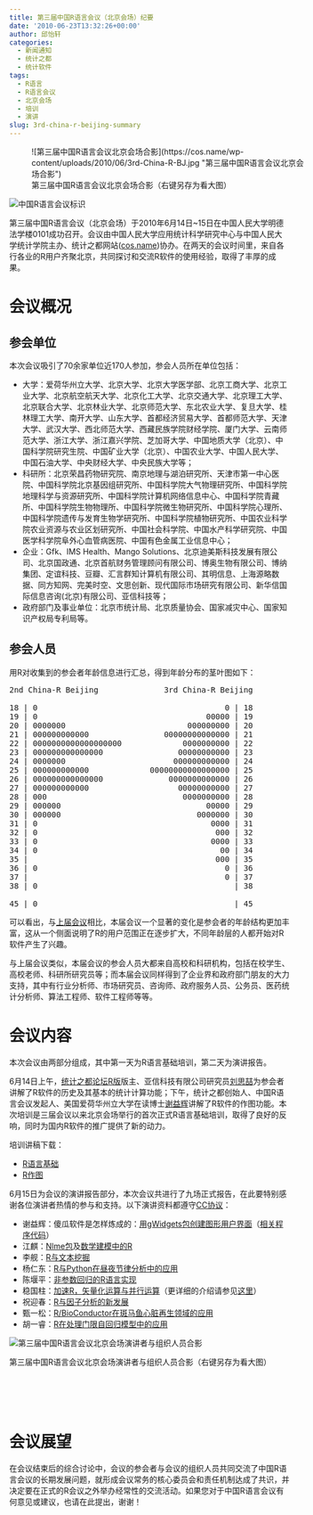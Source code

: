 ```yaml
---
title: 第三届中国R语言会议（北京会场）纪要
date: '2010-06-23T13:32:26+00:00'
author: 邱怡轩
categories:
  - 新闻通知
  - 统计之都
  - 统计软件
tags:
  - R语言
  - R语言会议
  - 北京会场
  - 培训
  - 演讲
slug: 3rd-china-r-beijing-summary
---
```


<figure style="width: 500px" class="wp-caption aligncenter">![第三届中国R语言会议北京会场合影](https://cos.name/wp-content/uploads/2010/06/3rd-China-R-BJ.jpg "第三届中国R语言会议北京会场合影")<figcaption class="wp-caption-text">第三届中国R语言会议北京会场合影（右键另存为看大图）</figcaption></figure> 

![中国R语言会议标识](https://cos.name/wp-content/uploads/2010/06/China-R-Logo.png)

第三届中国R语言会议（北京会场）于2010年6月14日~15日在中国人民大学明德法学楼0101成功召开。会议由中国人民大学应用统计科学研究中心与中国人民大学统计学院主办、统计之都网站(<a href="https://cos.name" target="_blank">cos.name</a>)协办。在两天的会议时间里，来自各行各业的R用户齐聚北京，共同探讨和交流R软件的使用经验，取得了丰厚的成果。 

# 会议概况

## 参会单位

本次会议吸引了70余家单位近170人参加，参会人员所在单位包括：

  * 大学：爱荷华州立大学、北京大学、北京大学医学部、北京工商大学、北京工业大学、北京航空航天大学、北京化工大学、北京交通大学、北京理工大学、北京联合大学、北京林业大学、北京师范大学、东北农业大学、复旦大学、桂林理工大学、南开大学、山东大学、首都经济贸易大学、首都师范大学、天津大学、武汉大学、西北师范大学、西藏民族学院财经学院、厦门大学、云南师范大学、浙江大学、浙江嘉兴学院、芝加哥大学、中国地质大学（北京）、中国科学院研究生院、中国矿业大学（北京）、中国农业大学、中国人民大学、中国石油大学、中央财经大学、中央民族大学等；
  * 科研所：北京荣昌药物研究院、南京地理与湖泊研究所、天津市第一中心医院、中国科学院北京基因组研究所、中国科学院大气物理研究所、中国科学院地理科学与资源研究所、中国科学院计算机网络信息中心、中国科学院青藏所、中国科学院生物物理所、中国科学院微生物研究所、中国科学院心理所、中国科学院遗传与发育生物学研究所、中国科学院植物研究所、中国农业科学院农业资源与农业区划研究所、中国社会科学院、中国水产科学研究院、中国医学科学院阜外心血管病医院、中国有色金属工业信息中心；
  * 企业：Gfk、IMS Health、Mango Solutions、北京迪美斯科技发展有限公司、<span>北京国政通<em>、</em></span>北京首航财务管理顾问有限公司、博奥生物有限公司、博纳集团、定谊科技、豆瓣、汇言群知计算机有限公司、其明信息、上海源略数据、同方知网、完美时空、文思创新、现代国际市场研究有限公司、新华信国际信息咨询(北京)有限公司、亚信科技等；
  * 政府部门及事业单位：北京市统计局、北京质量协会、国家减灾中心、国家知识产权局专利局等。

## 参会人员

用R对收集到的参会者年龄信息进行汇总，得到年龄分布的茎叶图如下： 

<pre class="brush: r">2nd China-R Beijing              3rd China-R Beijing

18 | 0                                        0 | 18
19 | 0                                    00000 | 19
20 | 0000000                          000000000 | 20
21 | 000000000000                00000000000000 | 21
22 | 0000000000000000000             0000000000 | 22
23 | 000000000000000                00000000000 | 23
24 | 0000000                       000000000000 | 24
25 | 000000000000             00000000000000000 | 25
26 | 000000000000000              0000000000000 | 26
27 | 000000000000                   00000000000 | 27
28 | 000                             0000000000 | 28
29 | 000000                               00000 | 29
30 | 000000                             0000000 | 30
31 | 0                                     0000 | 31
32 | 0                                      000 | 32
33 | 0                                     0000 | 33
34 | 0                                       00 | 34
35 |                                        000 | 35
36 | 0                                        0 | 36
37 |                                          0 | 37
38 | 0                                          | 38

45 | 0                                          | 45</pre>

可以看出，与<a href="/2009/12/2nd-chinese-r-conference-summary/" target="_blank">上届会议</a>相比，本届会议一个显著的变化是参会者的年龄结构更加丰富，这从一个侧面说明了R的用户范围正在逐步扩大，不同年龄层的人都开始对R软件产生了兴趣。

与上届会议类似，本届会议的参会人员大都来自高校和科研机构，包括在校学生、高校老师、科研所研究员等；而本届会议同样得到了企业界和政府部门朋友的大力支持，其中有行业分析师、市场研究员、咨询师、政府服务人员、公务员、医药统计分析师、算法工程师、软件工程师等等。 

# 会议内容

本次会议由两部分组成，其中第一天为R语言基础培训，第二天为演讲报告。

6月14日上午，<a href="https://cos.name/cn/forum/15" target="_blank">统计之都论坛R版</a>版主、亚信科技有限公司研究员<a href="http://www.bjt.name/" target="_blank">刘思喆</a>为参会者讲解了R软件的历史及其基本的统计计算功能；下午，统计之都创始人、中国R语言会议发起人、美国爱荷华州立大学在读博士<a href="http://yihui.name/" target="_blank">谢益辉</a>讲解了R软件的作图功能。本次培训是三届会议以来北京会场举行的首次正式R语言基础培训，取得了良好的反响，同时为国内R软件的推广提供了新的动力。

培训讲稿下载：

  * <a href="https://cos.name/wp-content/uploads/2010/06/China-R-2010-Rintro.pdf" target="_blank">R语言基础</a>
  * <a href="https://cos.name/wp-content/uploads/2010/06/China-R-2010-Graphics.zip" target="_blank">R作图</a>

6月15日为会议的演讲报告部分，本次会议共进行了九场正式报告，在此要特别感谢各位演讲者热情的参与和支持。以下演讲资料都遵守<a href="http://creativecommons.org/licenses/by/3.0/deed.zh" target="_blank">CC协议</a>：

  * 谢益辉：傻瓜软件是怎样炼成的：<a href="http://yihui.name/cn/wp-content/uploads/2010/06/3rd-ChinaR-gWidgets-Yihui-Xie.pdf" target="_blank">用gWidgets包创建图形用户界面</a>（<a href="http://yihui.name/cn/wp-content/uploads/2010/06/3rd-ChinaR-gWidgets-Yihui-Xie.txt" target="_blank">相关程序代码</a>）
  * 江麒：<a href="https://cos.name/wp-content/uploads/2010/06/China-R-2010-Nlme-Package.pdf" target="_blank">Nlme包</a>及<a href="https://cos.name/wp-content/uploads/2010/06/China-R-2010-MCM-with-R.pdf" target="_blank">数学建模中的R</a>
  * 李舰：<a href="https://cos.name/wp-content/uploads/2010/06/China-R-2010-Text-Mining.pdf" target="_blank">R与文本挖掘</a>
  * 杨仁东：<a href="https://cos.name/wp-content/uploads/2010/06/China-R-2010-R-Python.pdf" target="_blank">R与Python在昼夜节律分析中的应用</a>
  * 陈堰平：<a href="https://cos.name/wp-content/uploads/2010/06/China-R-2010-Nonparametric-Regression-with-R.pdf" target="_blank">非参数回归的R语言实现</a>
  * 稳国柱：<a href="https://cos.name/wp-content/uploads/2010/06/China-R-2010-Vectorization.ppt" target="_blank">加速R，矢量化运算与并行运算</a>（更详细的介绍请参见<a href="http://www.wentrue.net/blog/?p=945" target="_blank">这里</a>）
  * 祝迎春：<a href="https://cos.name/wp-content/uploads/2010/06/China-R-2010-Factor-Analysis.pdf" target="_blank">R与因子分析的新发展</a>
  * 甄一松：<a href="https://cos.name/wp-content/uploads/2010/06/China-R-2010-R-Bioconductor.pdf" target="_blank">R/BioConductor在斑马鱼心脏再生领域的应用</a>
  * 胡一睿：<a href="https://cos.name/wp-content/uploads/2010/06/China-R-2010-Time-Series-TAR-Model.pdf" target="_blank">R在处理门限自回归模型中的应用</a><figure style="width: 500px" class="wp-caption aligncenter">

![第三届中国R语言会议北京会场演讲者与组织人员合影](https://cos.name/wp-content/uploads/2010/06/3rd-China-R-BJ-2.jpg "第三届中国R语言会议北京会场演讲者与组织人员合影")<figcaption class="wp-caption-text">第三届中国R语言会议北京会场演讲者与组织人员合影（右键另存为看大图）</figcaption></figure> 

#  

# 会议展望

在会议结束后的综合讨论中，会议的参会者与会议的组织人员共同交流了中国R语言会议的长期发展问题，就形成会议常务的核心委员会和责任机制达成了共识，并决定要在正式的R会议之外举办经常性的交流活动。如果您对于中国R语言会议有何意见或建议，也请在此提出，谢谢！
